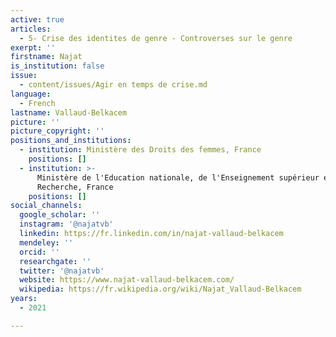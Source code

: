 ```yaml
---
active: true
articles:
  - 5- Crise des identites de genre - Controverses sur le genre
exerpt: ''
firstname: Najat
is_institution: false
issue:
  - content/issues/Agir en temps de crise.md
language:
  - French
lastname: Vallaud-Belkacem
picture: ''
picture_copyright: ''
positions_and_institutions:
  - institution: Ministère des Droits des femmes, France
    positions: []
  - institution: >-
      Ministère de l'Education nationale, de l'Enseignement supérieur et de la
      Recherche, France
    positions: []
social_channels:
  google_scholar: ''
  instagram: '@najatvb'
  linkedin: https://fr.linkedin.com/in/najat-vallaud-belkacem
  mendeley: ''
  orcid: ''
  researchgate: ''
  twitter: '@najatvb'
  website: https://www.najat-vallaud-belkacem.com/
  wikipedia: https://fr.wikipedia.org/wiki/Najat_Vallaud-Belkacem
years:
  - 2021

---
```


